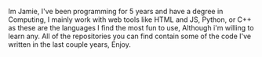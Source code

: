 Im Jamie, I've been programming for 5 years and have a degree in Computing, I mainly work with web tools like HTML and JS, Python, or C++ as these are the languages I find the most fun to use, Although i'm willing to learn any.
All of the repositories you can find contain some of the code I've written in the last couple years, Enjoy.

<!---
LtMax2102/LtMax2102 is a ✨ special ✨ repository because its `README.md` (this file) appears on your GitHub profile.
You can click the Preview link to take a look at your changes.
--->
